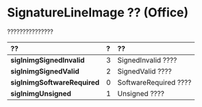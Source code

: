 
# SignatureLineImage ?? (Office)

???????????????



|**??**|**?**|**??**|
|:-----|:-----|:-----|
|**siglnimgSignedInvalid**|3|SignedInvalid ????|
|**siglnimgSignedValid**|2|SignedValid ????|
|**siglnimgSoftwareRequired**|0|SoftwareRequired ????|
|**siglnimgUnsigned**|1|Unsigned ????|
